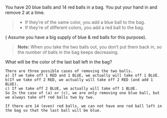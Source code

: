 You have 20 blue balls and 14 red balls in a bag. You put your hand in and remove 2 at a time.

> - If they’re of the same color, you add a blue ball to the bag.
> - If they’re of different colors, you add a red ball to the bag.

( Assume you have a big supply of blue & red balls for this purpose).

> **Note:** When you take the two balls out, you don’t put them back in, so the number of balls in the bag keeps decreasing.

What will be the color of the last ball left in the bag?

```
There are three possible cases of removing the two balls.
a) If we take off 1 RED and 1 BLUE, we actually will take off 1 BLUE.
b)If we take off 2 RED, we actually will take off 2 RED (and add 1 BLUE).
c) If we take off 2 BLUE, we actually will take off 1 BLUE.
So In the case of (a) or (c), we are only removing one blue ball, but we always take off red balls two by two.

If there are 14 (even) red balls, we can not have one red ball left in the bag so that the last ball will be blue.
```
